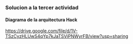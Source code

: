 ### Solucion a la tercer actividad  
#### Diagrama de la arquitectura Hack  
https://drive.google.com/file/d/1V-TSzCyzHLUwS4qYp7kJaTSViPNWyrFB/view?usp=sharing
